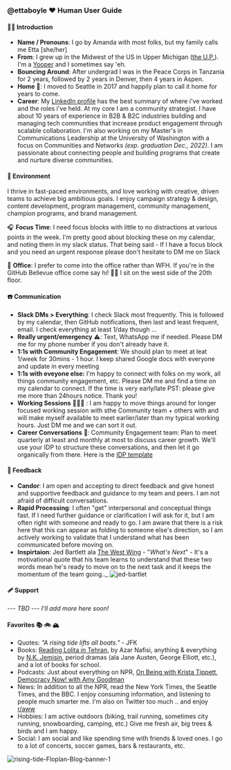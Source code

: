 ### @ettaboyle ♥️ Human User Guide


#### 👋🏻 Introduction
- **Name / Pronouns**: I go by Amanda with most folks, but my family calls me Etta [she/her]
- **From**: I grew up in the Midwest of the US in Upper Michigan ([the U.P.](https://en.wikipedia.org/wiki/Upper_Peninsula_of_Michigan)). I'm a [Yooper](https://www.merriam-webster.com/dictionary/Yooper) and I sometimes say 'eh. 
- **Bouncing Around**: After undergrad I was in the Peace Corps in Tanzania for 2 years, followed by 2 years in Denver, then 4 years in Aspen. 
- **Home 🏡**: I moved to Seattle in 2017 and happily plan to call it home for years to come.
- **Career**: My [LinkedIn profile](https://www.linkedin.com/in/ettaboyle/) has the best summary of where i've worked and the roles i've held. At my core I am a community strategist. I have about 10 years of experience in B2B & B2C industries building and managing tech communities that increase product engagement through scalable collaboration. I'm also working on my Master's in Communications Leadership at the University of Washington with a focus on Communities and Networks _(exp. graduation Dec., 2022)_. 
I am passionate about connecting people and building programs that create and nurture diverse communities. 


#### 🌲 Environment
I thrive in fast-paced environments, and love working with creative, driven teams to achieve big ambitious goals. I enjoy campaign strategy & design, content development, program management, community management, champion programs, and brand management.

🎧 **Focus Time**: I need focus blocks with little to no distractions at various points in the week. I'm pretty good about blocking these on my calendar, and noting them in my slack status. That being said - If I have a focus block and you need an urgent response please don't hesitate to DM me on Slack

🏢 **Office**: I prefer to come into the office rather than WFH. If you're in the GitHub Bellevue office come say hi! 👋🏻 I sit on the west side of the 20th floor. 

#### ☎️ Communication
- **Slack DMs > Everything**: I check Slack most frequently. This is followed by my calendar, then GitHub notifications, then last and least frequent, email. I check everything at least 1/day though ...
- **Really urgent/emergency** ⚠️: Text, WhatsApp me if needed. Please DM me for my phone number if you don't already have it.
- **1:1s with Community Engagement**: We should plan to meet at leat 1/week for 30mins - 1 hour. I keep shared Google docs with everyone and update in every meeting
- **1:1s with eveyone else:** I'm happy to connect with folks on my work, all things community engagement, etc. Please DM me and find a time on my calendar to connect. If the time is very early/late PST: please give me more than 24hours notice. Thank you!
- **Working Sessions** 👷🏻‍♀️ : I am happy to move things around for longer focused working session with sthe Community team + others with and will make myself available to meet earlier/later than my typical working hours. Just DM me and we can sort it out.
- **Career Conversations** 🚀: Community Engagement team: Plan to meet quarterly at least and monthly at most to discuss career growth. We'll use your IDP to structure these conversations, and then let it go organically from there. Here is the [IDP template](https://docs.google.com/presentation/d/1Zh3qv9LYBvOLCxAbSW17M3TtN_w5I_-7xfMBoC9GPHQ/edit#slide=id.g5449cee635_0_19)


#### 🔄 Feedback
- **Candor**: I am open and accepting to direct feedback and give honest and supportive feedback and guidance to my team and peers. I am not afraid of difficult conversations.
- **Rapid Processing**: I often "get" interpersonal and conceptual things fast. If I need further guidance or clarification I will ask for it, but I am often right with someone and ready to go. I am aware that there is a risk here that this can appear as folding to someone else's direction, so I am actively working to validate that I understand what has been communicated before moving on.
- **Inspirtaion**: Jed Bartlett ala [The West Wing](https://screenrant.com/west-wing-quotes/#:~:text=1%20%22What's%20Next%3F%22%20%2D%20President%20Bartlet&text=It's%20a%20motivational%20quote%20that,momentum%20of%20the%20team%20going) - "_What's Next_" - It's a motivational quote that his team learns to understand that these two words mean he's ready to move on to the next task and it keeps the momentum of the team going.._
![jed-bartlet](https://user-images.githubusercontent.com/75342807/151851049-c99e6d8f-6a17-4de2-ab26-b29b2672bc2a.jpg)


#### 🩹 Support
_--- TBD --- I'll add more here soon!_


#### Favorites 📚 🚲 🏔️
- Quotes: _"A rising tide lifts all boats."_ - JFK
- Books: [Reading Lolita in Tehran,](https://www.goodreads.com/book/show/7603.Reading_Lolita_in_Tehran) by Azar Nafisi, anything & everything by [N.K. Jemisin](https://nkjemisin.com/), period dramas (ala Jane Austen, George Elliott, etc.), and a lot of books for school.
- Podcasts: Just about everything on NPR, [On Being with Krista Tippett](https://onbeing.org/series/podcast/), [Democracy Now! with Amy Goodman](https://www.democracynow.org/)
- News: In addition to all the NPR, read the New York Times, the Seattle Times, and the BBC. I enjoy consuming information, and listening to people much smarter me. I'm also on Twitter too much .. and enjoy [r/aww](https://www.reddit.com/r/aww/)
- Hobbies: I am active outdoors (biking, trail running, sometimes city running, snowboarding, camping, etc.) Give me fresh air, big trees & birds and I am happy. 
- Social: I am social and like spending time with friends & loved ones. I go to a lot of concerts, soccer games, bars & restaurants, etc. 



![rising-tide-Floplan-Blog-banner-1](https://user-images.githubusercontent.com/75342807/151884521-8e843bc5-ae60-479c-a1af-5567c84e6a14.jpg)

